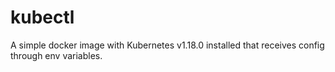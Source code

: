# kubectl
A simple docker image with Kubernetes v1.18.0 installed that receives config through env variables.
